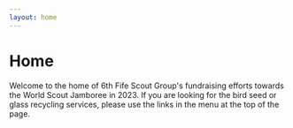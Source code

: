 ```yaml
---
layout: home
---
```


<!-- modify this form HTML and place wherever you want your form -->
# Home
Welcome to the home of 6th Fife Scout Group's fundraising efforts towards the World Scout Jamboree in 2023. If you are looking for the bird seed or glass recycling services, please use the links in the menu at the top of the page.
